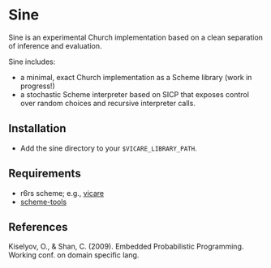 # Sine

Sine is an experimental Church implementation based on a clean separation of inference and evaluation.

Sine includes:

- a minimal, exact Church implementation as a Scheme library (work in progress!)
- a stochastic Scheme interpreter based on SICP that exposes control over random choices and recursive interpreter calls.

## Installation

- Add the sine directory to your <code>$VICARE_LIBRARY_PATH</code>.

## Requirements

- r6rs scheme; e.g., [vicare](http://projects.csail.mit.edu/church/wiki/Installing_Bher)
- [scheme-tools](https://github.com/stuhlmueller/scheme-tools)

## References

Kiselyov, O., & Shan, C. (2009). Embedded Probabilistic Programming. Working conf. on domain specific lang.
